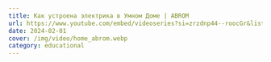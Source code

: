 ```yaml
---
title: Как устроена электрика в Умном Доме | ABROM
url: https://www.youtube.com/embed/videoseries?si=zrzdnp44--roocGr&list=PL65qywpig4-VNwCBrPXjRu8poAG83u_aP
date: 2024-02-01
cover: /img/video/home_abrom.webp
category: educational
---
```

